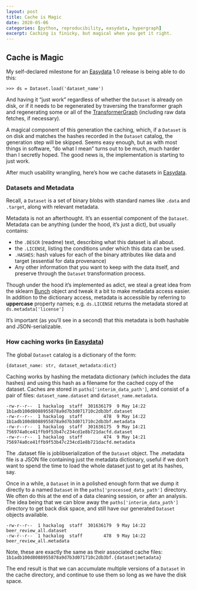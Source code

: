 ```yaml
---
layout: post
title: Cache is Magic
date: 2020-05-06
categories: [python, reproducibility, easydata, hypergraph]
excerpt: Caching is finicky, but magical when you get it right.
---
```


## Cache is Magic
My self-declared milestone for an [Easydata] 1.0 release is being able to do this:
```
>>> ds = Dataset.load('dataset_name')
```
And having it “just work” regardless of whether the `Dataset` is already on disk, or if it needs to be regenerated by traversing the transformer graph and regenerating some or all of the [TransformerGraph] (including raw data fetches, if necessary).

[transformergraph]: 2020-05-04-transformer-graph.md

A magical component of this generation the caching, which, if a `Dataset` is on disk and matches the hashes recorded in the `Dataset` catalog, the generation step will be skipped. Seems easy enough, but as with most things in software, “do what I mean” turns out to be much, much harder than I secretly hoped. The good news is, the implementation is starting to just work.

After much usability wrangling, here’s how we cache datasets in [Easydata].

### Datasets and Metadata

Recall, a `Dataset` is a set of binary blobs with standard names like `.data` and `.target`, along with relevant metadata.

Metadata is not an afterthought. It’s an essential component of the `Dataset`. Metadata can be anything (under the hood, it’s just a dict), but usually contains:

* the `.DESCR` (readme) text, describing what this dataset is all about.
* the `.LICENSE`, listing the conditions under which this data can be used.
* `.HASHES`: hash values for each of the binary attributes like data and target (essential for data provenance)
* Any other information that you want to keep with the data itself, and preserve through the `Dataset` transformation process.

Though under the hood it’s implemented as adict, we steal a great idea from the sklearn [Bunch] object and tweak it a bit to make metadata access easier. In addition to the dictionary access, metadata is accessible by referring to **uppercase** property names; e.g.  `ds.LICENSE` returns the metadata stored at `ds.metadata['license']`

It’s important (as you’ll see in a second) that this metadata is both hashable and JSON-serializable.

### How caching works (in [Easydata])

The global `Dataset` catalog is a dictionary of the form:
```
{dataset_name: str, dataset_metadata:dict}
```
Caching works by hashing the metadata dictionary (which includes the data hashes) and using this hash as a filename for the cached copy of the dataset. Caches are stored in `paths['interim_data_path']`, and consist of a pair of files: `dataset_name.dataset` and `dataset_name.metadata`.
```
-rw-r--r--  1 hackalog  staff  301636179  9 May 14:22 1b1adb100d8088955878a9d7b3d071710c2db3bf.dataset
-rw-r--r--  1 hackalog  staff        478  9 May 14:22 1b1adb100d8088955878a9d7b3d071710c2db3bf.metadata
-rw-r--r--  1 hackalog  staff  301636175  9 May 14:21 756974a0ce41ffb9f53b47c234cd1e8b721dacfd.dataset
-rw-r--r--  1 hackalog  staff        474  9 May 14:21 756974a0ce41ffb9f53b47c234cd1e8b721dacfd.metadata
```
The .dataset file is joblibserialization of the `Dataset` object. The .metadata file is a JSON file containing just the metadata dictionary, useful if we don’t want to spend the time to load the whole dataset just to get at its hashes, say.

Once in a while, a `Dataset` in in a polished enough form that we dump it directly to a named `Dataset` in the `paths['processed_data_path']` directory. We often do this at the end of a data cleaning session, or after an analysis. The idea being that we can blow away the `paths['interim_data_path']` directory to get back disk space, and still have our generated `Dataset` objects available.
```
-rw-r--r--  1 hackalog  staff  301636179  9 May 14:22 beer_review_all.dataset
-rw-r--r--  1 hackalog  staff        478  9 May 14:22 beer_review_all.metadata
```
Note, these are exactly the same as their associated cache files: `1b1adb100d8088955878a9d7b3d071710c2db3bf.{dataset|metadata}`

The end result is that we can accumulate multiple versions of a `Dataset` in the cache directory, and continue to use them so long as we have the disk space.

[bunch]: https://github.com/adrinjalali/scikit-learn/blob/bea2e2414f93fdf4558f1288377d2aa0351727b4/sklearn/utils/__init__.py#L60-L80
[easydata]: https://github.com/hackalog/easydata